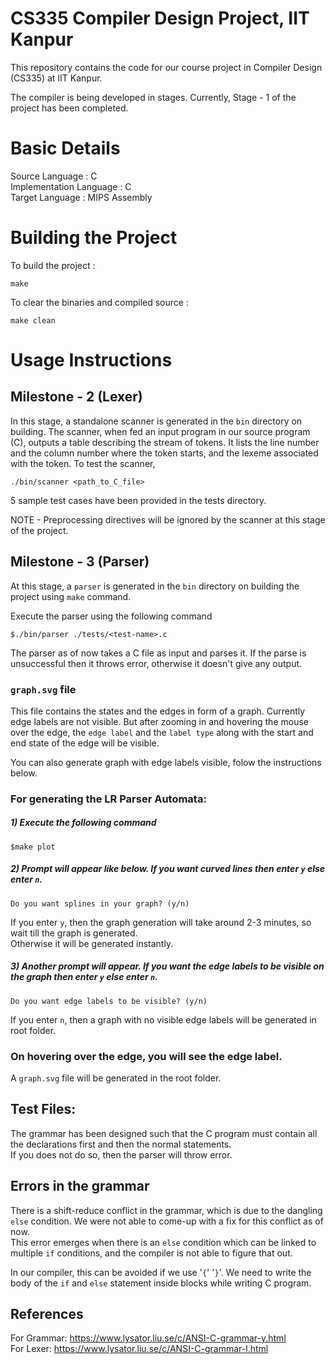 # CS335 Compiler Design Project, IIT Kanpur

This repository contains the code for our course project in Compiler Design (CS335) at IIT Kanpur.

The compiler is being developed in stages. Currently, Stage - 1 of the project has been completed.

# Basic Details

Source Language : C<br>
Implementation Language : C<br>
Target Language : MIPS Assembly<br>

# Building the Project 

To build the project :

```
make
```

To clear the binaries and compiled source : 

```
make clean
```

# Usage Instructions

## Milestone - 2 (Lexer)

In this stage, a standalone scanner is generated in the `bin` directory on building. The scanner, when fed an input program in our source program (C), outputs a table describing the stream of tokens. It lists the line number and the column number where the token starts, and the lexeme associated with the token. To test the scanner,

```
./bin/scanner <path_to_C_file>
```

5 sample test cases have been provided in the tests directory.<br>

NOTE - Preprocessing directives will be ignored by the scanner at this stage of the project.


## Milestone - 3 (Parser)
At this stage, a `parser` is generated in the `bin` directory on building the project using `make` command.  

Execute the parser using the following command
```
$./bin/parser ./tests/<test-name>.c
```
The parser as of now takes a C file as input and parses it.
If the parse is unsuccessful then it throws error, otherwise it doesn't give any output.

### `graph.svg` file
This file contains the states and the edges in form of a graph.
Currently edge labels are not visible. But after zooming in and hovering the mouse over the edge, the `edge label` and the `label type` along with the start and end state of the edge will be visible.

You can also generate graph with edge labels visible, folow the instructions below.
### For generating the LR Parser Automata:

##### 1) Execute the following command
```
$make plot
```
##### 2) Prompt will appear like below. If you want curved lines then enter `y` else enter `n`.
```
Do you want splines in your graph? (y/n)
```
If you enter `y`, then the graph generation will take around 2-3 minutes, so wait till the graph is generated.  
Otherwise it will be generated instantly.
##### 3) Another prompt will appear. If you want the edge labels to be visible on the graph then enter `y` else enter `n`.
```
Do you want edge labels to be visible? (y/n)
```
If you enter `n`, then a graph with no visible edge labels will be generated in root folder.   
### On hovering over the edge, you will see the edge label.

A `graph.svg` file will be generated in the root folder.


## Test Files:
The grammar has been designed such that the C program must contain all the declarations first and then the normal statements.  
If you does not do so, then the parser will throw error.
## Errors in the grammar  
There is a shift-reduce conflict in the grammar, which is due to the dangling `else` condition.
We were not able to come-up with a fix for this conflict as of now.  
This error emerges when there is an `else` condition which can be linked to multiple `if` conditions, and the compiler is not able to figure that out.

In our compiler, this can be avoided if we use '`{`' '`}`'. We need to write the body of the `if` and `else` statement inside blocks while writing C program. 
## References
For Grammar: https://www.lysator.liu.se/c/ANSI-C-grammar-y.html  
For Lexer: https://www.lysator.liu.se/c/ANSI-C-grammar-l.html